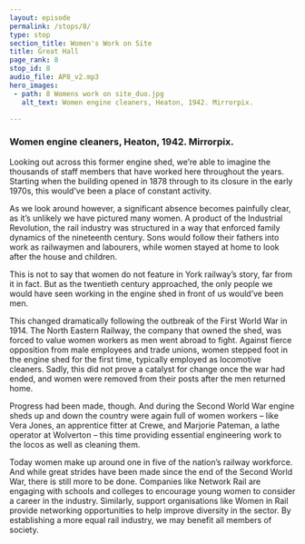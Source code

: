 ```yaml
---
layout: episode
permalink: /stops/8/
type: stop
section_title: Women's Work on Site
title: Great Hall
page_rank: 8
stop_id: 8
audio_file: AP8_v2.mp3
hero_images:
 - path: 8 Womens work on site_duo.jpg
   alt_text: Women engine cleaners, Heaton, 1942. Mirrorpix.

---
```

### Women engine cleaners, Heaton, 1942. Mirrorpix.

Looking out across this former engine shed, we’re able to imagine the thousands of staff members that have worked here throughout the years. Starting when the building opened in 1878 through to its closure in the early 1970s, this would’ve been a place of constant activity.

As we look around however, a significant absence becomes painfully clear, as it’s unlikely we have pictured many women. A product of the Industrial Revolution, the rail industry was structured in a way that enforced family dynamics of the nineteenth century. Sons would follow their fathers into work as railwaymen and labourers, while women stayed at home to look after the house and children.

This is not to say that women do not feature in York railway’s story, far from it in fact. But as the twentieth century approached, the only people we would have seen working in the engine shed in front of us would’ve been men.

This changed dramatically following the outbreak of the First World War in 1914. The North Eastern Railway, the company that owned the shed, was forced to value women workers as men went abroad to fight. Against fierce opposition from male employees and trade unions, women stepped foot in the engine shed for the first time, typically employed as locomotive cleaners. Sadly, this did not prove a catalyst for change once the war had ended, and women were removed from their posts after the men returned home.

Progress had been made, though. And during the Second World War engine sheds up and down the country were again full of women workers – like Vera Jones, an apprentice fitter at Crewe, and Marjorie Pateman, a lathe operator at Wolverton – this time providing essential engineering work to the locos as well as cleaning them.

Today women make up around one in five of the nation’s railway workforce. And while great strides have been made since the end of the Second World War, there is still more to be done. Companies like Network Rail are engaging with schools and colleges to encourage young women to consider a career in the industry. Similarly, support organisations like Women in Rail provide networking opportunities to help improve diversity in the sector. By establishing a more equal rail industry, we may benefit all members of society.
